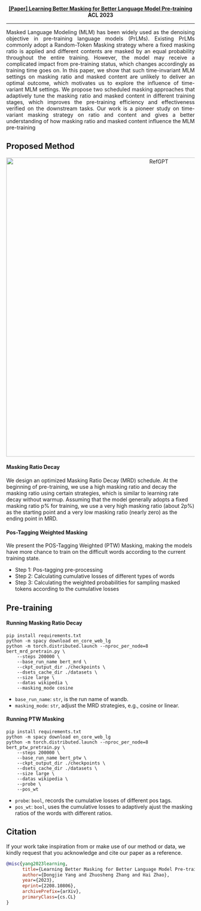 <!-- <p align="center">
<img width="500px" alt="RefGPT" src="assets/refgpt.png">
</p> -->

<!-- [[中文版](README.md)]
 -->
 <p align="center">
  <a href="https://aclanthology.org/2023.acl-long.400.pdf"><b>[Paper] Learning Better Masking for Better Language Model Pre-training</b></a>
  </br>
  <b>ACL 2023 </b>
</p>

---

<p style="text-align:justify; text-justify:inter-ideograph;">
Masked Language Modeling (MLM) has been widely used as the denoising objective in pre-training language models (PrLMs). Existing PrLMs commonly adopt a Random-Token Masking strategy where a fixed masking ratio is applied and different contents are masked by an equal probability throughout the entire training. However, the model may receive a complicated impact from pre-training status, which changes accordingly as training time goes on. In this paper, we show that such time-invariant MLM settings on masking ratio and masked content are unlikely to deliver an optimal outcome, which motivates us to explore the influence of time-variant MLM settings. We propose two scheduled masking approaches that adaptively tune the masking ratio and masked content in different training stages, which improves the pre-training efficiency and effectiveness verified on the downstream tasks. Our work is a pioneer study on time-variant masking strategy on ratio and content and gives a better understanding of how masking ratio and masked content influence the MLM pre-training
</p>

<!-- ### News
--- -->

## Proposed Method
<p align="center">
<img width="800px" alt="RefGPT" src="assets/framework_00.png">
</p>

#### Masking Ratio Decay
We design an optimized Masking Ratio Decay (MRD) schedule. At the beginning of pre-training, we use a high masking ratio and decay the masking ratio using certain strategies, which is similar to learning rate decay without warmup. Assuming that the model generally adopts a fixed masking ratio p% for training, we use a very high masking ratio (about 2p%) as the starting point and a very low masking ratio (nearly zero) as the ending point in MRD.



#### Pos-Tagging Weighted Masking
We present the POS-Tagging Weighted (PTW) Masking, making the models have more chance to train on the difficult words according to the current training state.

- Step 1: Pos-tagging pre-processing
- Step 2: Calculating cumulative losses of different types of words
- Step 3: Calculating the weighted probabilities for sampling masked tokens according to the cumulative losses



## Pre-training
#### Running Masking Ratio Decay
```
pip install requirements.txt
python -m spacy download en_core_web_lg
python -m torch.distributed.launch --nproc_per_node=8 bert_mrd_pretrain.py \
    --steps 200000 \
    --base_run_name bert_mrd \
    --ckpt_output_dir ./checkpoints \
    --dsets_cache_dir ./datasets \
    --size large \
    --datas wikipedia \
    --masking_mode cosine
```
- `base_run_name`: `str`, is the run name of wandb.
- `masking_mode`: `str`, adjust the MRD strategies, e.g., cosine or linear.


#### Running PTW Masking
```
pip install requirements.txt
python -m spacy download en_core_web_lg
python -m torch.distributed.launch --nproc_per_node=8 bert_ptw_pretrain.py \
    --steps 200000 \
    --base_run_name bert_ptw \
    --ckpt_output_dir ./checkpoints \
    --dsets_cache_dir ./datasets \
    --size large \
    --datas wikipedia \
    --probe \
    --pos_wt
```
- `probe`: `bool`, records the cumulative losses of different pos tags.
- `pos_wt`: `bool`, uses the cumulative losses to adaptively ajust the masking ratios of the words with different ratios.


## Citation

If your work take inspiration from or make use of our method or data, we kindly request that you acknowledge and cite our paper as a reference.


```bibtex
@misc{yang2023learning,
      title={Learning Better Masking for Better Language Model Pre-training}, 
      author={Dongjie Yang and Zhuosheng Zhang and Hai Zhao},
      year={2023},
      eprint={2208.10806},
      archivePrefix={arXiv},
      primaryClass={cs.CL}
}
```




